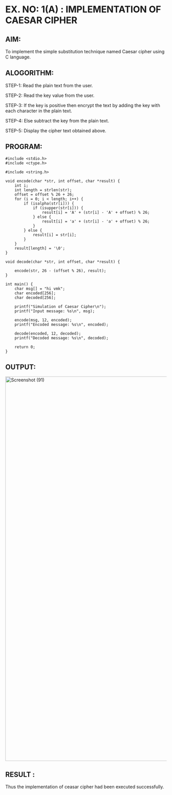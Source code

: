 # EX. NO: 1(A) : IMPLEMENTATION OF CAESAR CIPHER

## AIM:
To implement the simple substitution technique named Caesar cipher using C language.

## ALOGORITHM:

STEP-1: Read the plain text from the user.

STEP-2: Read the key value from the user.

STEP-3: If the key is positive then encrypt the text by adding the key with each character in the plain text.

STEP-4: Else subtract the key from the plain text.

STEP-5: Display the cipher text obtained above.

## PROGRAM:
~~~
#include <stdio.h>
#include <ctype.h>

#include <string.h>

void encode(char *str, int offset, char *result) {
    int i;
    int length = strlen(str);
    offset = offset % 26 + 26;
    for (i = 0; i < length; i++) {
        if (isalpha(str[i])) {
            if (isupper(str[i])) {
                result[i] = 'A' + (str[i] - 'A' + offset) % 26;
            } else {
                result[i] = 'a' + (str[i] - 'a' + offset) % 26;
            }
        } else {
            result[i] = str[i];
        }
    }
    result[length] = '\0'; 
}

void decode(char *str, int offset, char *result) {

    encode(str, 26 - (offset % 26), result);
}

int main() {
    char msg[] = "hi vmk";
    char encoded[256];
    char decoded[256];
    
    printf("Simulation of Caesar Cipher\n");
    printf("Input message: %s\n", msg);
    
    encode(msg, 12, encoded);
    printf("Encoded message: %s\n", encoded);
    
    decode(encoded, 12, decoded);
    printf("Decoded message: %s\n", decoded);
    
    return 0;
}
~~~
## OUTPUT:
<img width="1920" height="1200" alt="Screenshot (91)" src="https://github.com/user-attachments/assets/7f546cf9-47ee-4b61-8689-b6e99e2830fd" />

## RESULT :
 Thus the implementation of ceasar cipher had been executed successfully.
